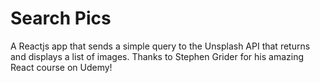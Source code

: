 # Search Pics

A Reactjs app that sends a simple query to the Unsplash API that returns and displays a list of images. Thanks to Stephen Grider for his amazing React course on Udemy!